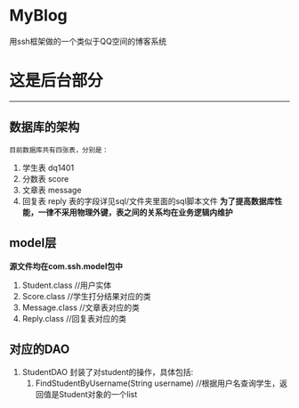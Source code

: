 # MyBlog
用ssh框架做的一个类似于QQ空间的博客系统
# 这是后台部分
    


----------

数据库的架构
------
    目前数据库共有四张表，分别是：
    

 1. 学生表 dq1401
 2. 分数表 score
 3. 文章表 message
 4. 回复表 reply
   表的字段详见sql/文件夹里面的sql脚本文件
**为了提高数据库性能，一律不采用物理外键，表之间的关系均在业务逻辑内维护**

## model层 ##
    
**源文件均在com.ssh.model包中**
 1. Student.class  //用户实体
 2. Score.class  //学生打分结果对应的类
 3. Message.class //文章表对应的类
 4. Reply.class //回复表对应的类
 

## 对应的DAO ##
1. StudentDAO 
    封装了对student的操作，具体包括:
   1. FindStudentByUsername(String username) //根据用户名查询学生，返回值是Student对象的一个list